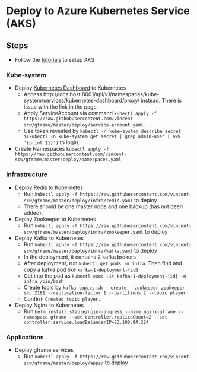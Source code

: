 # Deploy to Azure Kubernetes Service (AKS)

## Steps
- Follow the [tutorials](https://docs.microsoft.com/en-us/azure/aks/) to setup AKS

### Kube-system
- Deploy [Kubernetes Dashboard](https://github.com/kubernetes/dashboard) to Kubernetes
  - Access http://localhost:8001/api/v1/namespaces/kube-system/services/kubernetes-dashboard/proxy/ instead. There is issue with the link in the page.
  - Apply ServiceAccount via command `kubectl apply -f https://raw.githubusercontent.com/vincent-scw/gframe/master/deploy/service-account.yaml`.
  - Use token revealed by `kubectl -n kube-system describe secret $(kubectl -n kube-system get secret | grep admin-user | awk '{print $1}')` to login.
- Create Namespaces `kubectl apply -f https://raw.githubusercontent.com/vincent-scw/gframe/master/deploy/namespaces.yaml`

### Infrastructure
- Deploy Redis to Kubernetes
  - Run `kubectl apply -f https://raw.githubusercontent.com/vincent-scw/gframe/master/deploy/infra/redis.yaml` to deploy
  - There should be one master node and one backup (has not been added).
- Deploy Zookeeper to Kubernetes
  - Run `kubectl apply -f https://raw.githubusercontent.com/vincent-scw/gframe/master/deploy/infra/zookeeper.yaml` to deploy
- Deploy Kafka to Kubernetes
  - Run `kubectl apply -f https://raw.githubusercontent.com/vincent-scw/gframe/master/deploy/infra/kafka.yaml` to deploy
  - In the deployment, it contains 2 kafka brokers
  - After deployment, run `kubectl get pods -n infra`. Then find and copy a kafka pod like `kafka-1-deployment-{id}`
  - Get into the pod as `kubectl exec -it kafka-1-deployment-{id} -n infra /bin/bash`
  - Create topic by `kafka-topics.sh --create --zookeeper zookeeper-svc:2181 --replication-factor 1 --partitions 2 --topic player`
  - Confirm `Created topic player.`
- Deploy Nginx to Kubernetes
  - Run `helm install stable/nginx-ingress --name nginx-gframe --namespace gframe --set controller.replicaCount=2 --set controller.service.loadBalancerIP=23.100.94.224`

### Applications
- Deploy gframe services
  - Run `kubectl apply -f https://raw.githubusercontent.com/vincent-scw/gframe/master/deploy/apps/` to deploy
